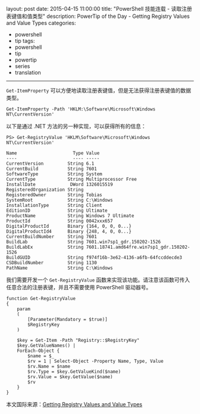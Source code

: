 layout: post
date: 2015-04-15 11:00:00
title: "PowerShell 技能连载 - 读取注册表键值和值类型"
description: PowerTip of the Day - Getting Registry Values and Value Types
categories:
- powershell
- tip
tags:
- powershell
- tip
- powertip
- series
- translation
---
`Get-ItemProperty` 可以方便地读取注册表键值，但是无法获得注册表键值的数据类型。

    Get-ItemProperty -Path 'HKLM:\Software\Microsoft\Windows NT\CurrentVersion'

以下是通过 .NET 方法的另一种实现，可以获得所有的信息：

    PS> Get-RegistryValue 'HKLM\Software\Microsoft\Windows NT\CurrentVersion' 
    
    Name                     Type Value                                      
    ----                     ---- -----                                      
    CurrentVersion         String 6.1                                        
    CurrentBuild           String 7601                                       
    SoftwareType           String System                                     
    CurrentType            String Multiprocessor Free                        
    InstallDate             DWord 1326015519                                 
    RegisteredOrganization String                                            
    RegisteredOwner        String Tobias                                     
    SystemRoot             String C:\Windows                                 
    InstallationType       String Client                                     
    EditionID              String Ultimate                                   
    ProductName            String Windows 7 Ultimate                         
    ProductId              String 0042xxx657                    
    DigitalProductId       Binary {164, 0, 0, 0...}                          
    DigitalProductId4      Binary {248, 4, 0, 0...}                          
    CurrentBuildNumber     String 7601                                       
    BuildLab               String 7601.win7sp1_gdr.150202-1526               
    BuildLabEx             String 7601.18741.amd64fre.win7sp1_gdr.150202-1526
    BuildGUID              String f974f16b-3e62-4136-a6fb-64fccddecde3       
    CSDBuildNumber         String 1130                                       
    PathName               String C:\Windows                                 

我们需要开发一个 `Get-RegistryValue` 函数来实现该功能。请注意该函数可传入任意合法的注册表键，并且不需要使用 PowerShell 驱动器号。

    function Get-RegistryValue
    {
        param
        (
            [Parameter(Mandatory = $true)]
            $RegistryKey
        )
    
        $key = Get-Item -Path "Registry::$RegistryKey"
        $key.GetValueNames() |
        ForEach-Object {
            $name = $_
            $rv = 1 | Select-Object -Property Name, Type, Value
            $rv.Name = $name
            $rv.Type = $key.GetValueKind($name)
            $rv.Value = $key.GetValue($name)
            $rv
        }
    }

<!--more-->
本文国际来源：[Getting Registry Values and Value Types](http://community.idera.com/powershell/powertips/b/tips/posts/getting-registry-values-and-value-types)
